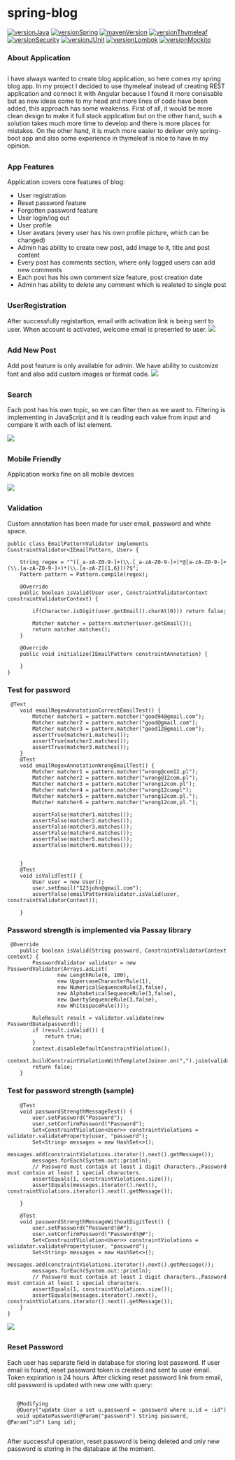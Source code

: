# spring-blog


[![versionJava](https://img.shields.io/badge/jdk-11-brightgreen.svg?logo=java)](https://openjdk.java.net)
[![versionSpring](https://img.shields.io/badge/Spring-2.2.1-brightgreen)](https://spring.io/)
[![mavenVersion](https://img.shields.io/badge/Maven-3.6.1-brightgreen)](https://maven.apache.org/)
[![versionThymeleaf](https://img.shields.io/badge/thymeleaf-3.011-brightgreen)](https://www.thymeleaf.org/)
[![versionSecurity](https://img.shields.io/badge/security-5.16-brightgreen)](https://spring.io/projects/spring-security/)
[![versionJUnit](https://img.shields.io/badge/jUnit-5.3.1-brightgreen)](https://junit.org/junit5//)
[![versionLombok](https://img.shields.io/badge/lombok-1.18.8-brightgreen)](https://junit.org/junit5//)
[![versionMockito](https://img.shields.io/badge/mockito-2.23-brightgreen)](https://site.mockito.org/)


### About Application
##
I have always wanted to create blog application, so here comes my spring blog app. In my project I decided to use thymeleaf instead of creating REST application
and connect it with Angular because I found it more consisable but as new ideas come to my head and more lines of code have been added, this approach has some weakenss.
First of all, it would be more clean design to make it full stack application but on the other hand, such a solution takes much more time to develop and there is more places for mistakes.
On the other hand, it is much more easier to deliver only spring-boot app and also some experience in thymeleaf is nice to have in my opinion.
##

### App Features

Application covers core features of blog:
* User registration
* Reset password feature
* Forgotten password feature
* User login/log out
* User profile 
* User avatars (every user has his own profile picture, which can be changed)
* Admin has ability to create new post, add image to it, title and post content
* Every post has comments section, where only logged users can add new comments
* Each post has his own comment size feature, post creation date
* Admin has ability to delete any comment which is realeted to single post
##
### UserRegistration

After successfully registartion, email with activation link is being sent to user. When account is activated,
welcome email is presented to user.
![](https://raw.githubusercontent.com/orestwojtowicz/spring-blog/develop/src/main/resources/static/gifs/registration.gif)
##
### Add New Post

Add post feature is only available for admin. We have ability to customize font and also add custom images or format
code.
![](https://raw.githubusercontent.com/orestwojtowicz/spring-blog/develop/src/main/resources/static/gifs/add_post.gif)
##

### Search

Each post has his own topic, so we can filter then as we want to. Filtering is implementing in JavaScript and it is 
reading each value from input and compare it with each of list element.

![](https://raw.githubusercontent.com/orestwojtowicz/spring-blog/develop/src/main/resources/static/gifs/search.gif)
##

### Mobile Friendly

Application works fine on all mobile devices

![](https://raw.githubusercontent.com/orestwojtowicz/spring-blog/develop/src/main/resources/static/gifs/mobile.gif)
##

### Validation

Custom annotation has been made for user email, password and white space.
```
public class EmailPatternValidator implements ConstraintValidator<IEmailPattern, User> {

    String regex = "^([_a-zA-Z0-9-]+(\\.[_a-zA-Z0-9-]+)*@[a-zA-Z0-9-]+(\\.[a-zA-Z0-9-]+)*(\\.[a-zA-Z]{1,6}))?$";
    Pattern pattern = Pattern.compile(regex);

    @Override
    public boolean isValid(User user, ConstraintValidatorContext constraintValidatorContext) {

        if(Character.isDigit(user.getEmail().charAt(0))) return false;

        Matcher matcher = pattern.matcher(user.getEmail());
        return matcher.matches();
    }

    @Override
    public void initialize(IEmailPattern constraintAnnotation) {

    }
}

```
### Test for password

```
 @Test
    void emailRegexAnnotationCorrectEmailTest() {
        Matcher matcher1 = pattern.matcher("good94@gmail.com");
        Matcher matcher2 = pattern.matcher("good@gmail.com");
        Matcher matcher3 = pattern.matcher("good12@gmail.com");
        assertTrue(matcher1.matches());
        assertTrue(matcher2.matches());
        assertTrue(matcher3.matches());
    }
    @Test
    void emailRegexAnnotationWrongEmailTest() {
        Matcher matcher1 = pattern.matcher("wrong@com12.pl");
        Matcher matcher2 = pattern.matcher("wrong@12com.pl");
        Matcher matcher3 = pattern.matcher("wrong12com.pl");
        Matcher matcher4 = pattern.matcher("wrong12compl");
        Matcher matcher5 = pattern.matcher("wrong12com.pl.");
        Matcher matcher6 = pattern.matcher("wrong12com,pl.");

        assertFalse(matcher1.matches());
        assertFalse(matcher2.matches());
        assertFalse(matcher3.matches());
        assertFalse(matcher4.matches());
        assertFalse(matcher5.matches());
        assertFalse(matcher6.matches());


    }
    @Test
    void isValidTest() {
        User user = new User();
        user.setEmail("123john@gmail.com");
        assertFalse(emailPatternValidator.isValid(user, constraintValidatorContext));

    }

```

### Password strength is implemented via Passay library

```
 @Override
    public boolean isValid(String password, ConstraintValidatorContext context) {
        PasswordValidator validator = new PasswordValidator(Arrays.asList(
                new LengthRule(6, 100),
                new UppercaseCharacterRule(1),
                new NumericalSequenceRule(3,false),
                new AlphabeticalSequenceRule(3,false),
                new QwertySequenceRule(3,false),
                new WhitespaceRule()));

        RuleResult result = validator.validate(new PasswordData(password));
        if (result.isValid()) {
            return true;
        }
        context.disableDefaultConstraintViolation();
        context.buildConstraintViolationWithTemplate(Joiner.on(",").join(validator.getMessages(result))).addConstraintViolation();
        return false;
    }

```
### Test for password strength (sample)

```
    @Test
    void passwordStrengthMessageTest() {
        user.setPassword("Password");
        user.setConfirmPassword("Password");
        Set<ConstraintViolation<User>> constraintViolations = validator.validateProperty(user, "password");
        Set<String> messages = new HashSet<>();
        messages.add(constraintViolations.iterator().next().getMessage());
        messages.forEach(System.out::println);
        // Password must contain at least 1 digit characters.,Password must contain at least 1 special characters.
        assertEquals(1, constraintViolations.size());
        assertEquals(messages.iterator().next(), constraintViolations.iterator().next().getMessage());

    }

    @Test
    void passwordStrengthMessageWithoutDigitTest() {
        user.setPassword("Password!@#");
        user.setConfirmPassword("Password!@#");
        Set<ConstraintViolation<User>> constraintViolations = validator.validateProperty(user, "password");
        Set<String> messages = new HashSet<>();
        messages.add(constraintViolations.iterator().next().getMessage());
        messages.forEach(System.out::println);
        // Password must contain at least 1 digit characters.,Password must contain at least 1 special characters.
        assertEquals(1, constraintViolations.size());
        assertEquals(messages.iterator().next(), constraintViolations.iterator().next().getMessage());
    }
}

```


![](https://raw.githubusercontent.com/orestwojtowicz/spring-blog/develop/src/main/resources/static/gifs/validation.gif)
##


### Reset Password

Each user has separate field in database for storing lost password. If user email is found, reset password token is created and sent to user email.
Token expiration is 24 hours. After clicking reset password link from email, old password is updated with new one with query:

```

   @Modifying
   @Query("update User u set u.password = :password where u.id = :id")
   void updatePassword(@Param("password") String password, @Param("id") Long id);
   
```
After successful operation, reset password is being deleted and only new password is storing in the database at the moment.














